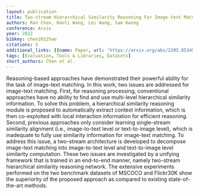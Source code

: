 ```yaml
---
layout: publication
title: Two-stream Hierarchical Similarity Reasoning For Image-text Matching
authors: Ran Chen, Hanli Wang, Lei Wang, Sam Kwong
conference: Arxiv
year: 2022
bibkey: chen2022two
citations: 5
additional_links: [{name: Paper, url: 'https://arxiv.org/abs/2203.05349'}]
tags: [Evaluation, Tools & Libraries, Datasets]
short_authors: Chen et al.
---
```

Reasoning-based approaches have demonstrated their powerful ability for the
task of image-text matching. In this work, two issues are addressed for
image-text matching. First, for reasoning processing, conventional approaches
have no ability to find and use multi-level hierarchical similarity
information. To solve this problem, a hierarchical similarity reasoning module
is proposed to automatically extract context information, which is then
co-exploited with local interaction information for efficient reasoning.
Second, previous approaches only consider learning single-stream similarity
alignment (i.e., image-to-text level or text-to-image level), which is
inadequate to fully use similarity information for image-text matching. To
address this issue, a two-stream architecture is developed to decompose
image-text matching into image-to-text level and text-to-image level similarity
computation. These two issues are investigated by a unifying framework that is
trained in an end-to-end manner, namely two-stream hierarchical similarity
reasoning network. The extensive experiments performed on the two benchmark
datasets of MSCOCO and Flickr30K show the superiority of the proposed approach
as compared to existing state-of-the-art methods.